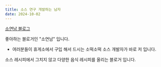 ```yaml
---
title: 소스 연구 개발하는 남자
date: 2024-10-02
---
```

[소연남 블로그](https://blog.naver.com/soyonnam)

좋아하는 블로거인 "소연남" 입니다. 

<!--more-->

- 여러분들이 휴게소에서 구입 해서 드시는 소떡소떡 소스 개발자가 바로 저 입니다. 

소스 레시피에서 그치지 않고 다양한 음식 레시피를 올리는 블로거 입니다.

